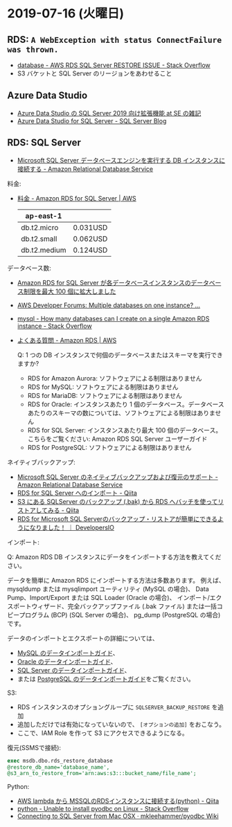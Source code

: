 # 2019-07-16 (火曜日)

## RDS: `A WebException with status ConnectFailure was thrown.`

- [database - AWS RDS SQL Server RESTORE ISSUE - Stack Overflow](https://stackoverflow.com/questions/46568159/aws-rds-sql-server-restore-issue)
- S3 バケットと SQL Server のリージョンをあわせること

## Azure Data Studio

- [Azure Data Studio の SQL Server 2019 向け拡張機能 at SE の雑記](https://blog.engineer-memo.com/2018/09/30/azure-data-studio-%E3%81%AE-sql-server-2019-%E5%90%91%E3%81%91%E6%8B%A1%E5%BC%B5%E6%A9%9F%E8%83%BD/)
- [Azure Data Studio for SQL Server - SQL Server Blog](https://cloudblogs.microsoft.com/sqlserver/2018/09/25/azure-data-studio-for-sql-server/)

## RDS: SQL Server

- [Microsoft SQL Server データベースエンジンを実行する DB インスタンスに接続する - Amazon Relational Database Service](https://docs.aws.amazon.com/ja_jp/AmazonRDS/latest/UserGuide/USER_ConnectToMicrosoftSQLServerInstance.html)

料金:

- [料金 - Amazon RDS for SQL Server | AWS](https://aws.amazon.com/jp/rds/sqlserver/pricing/)

    | ap-east-1     |          |
    | ------------- | -------- |
    | db.t2.micro	| 0.031USD |
    | db.t2.small	| 0.062USD | 
    | db.t2.medium	| 0.124USD |

データベース数:

- [Amazon RDS for SQL Server が各データベースインスタンスのデータベース制限を最大 100 個に拡大しました](https://aws.amazon.com/jp/about-aws/whats-new/2019/05/amazon_rds_for_sql_server_increases/)
- [AWS Developer Forums: Multiple databases on one instance? ...](https://forums.aws.amazon.com/thread.jspa?messageID=771296)
- [mysql - How many databases can I create on a single Amazon RDS instance - Stack Overflow](https://stackoverflow.com/questions/16328807/how-many-databases-can-i-create-on-a-single-amazon-rds-instance)
- [よくある質問 - Amazon RDS | AWS](https://aws.amazon.com/jp/rds/faqs/#2)

    Q: 1 つの DB インスタンスで何個のデータベースまたはスキーマを実行できますか?

    - RDS for Amazon Aurora: ソフトウェアによる制限はありません
    - RDS for MySQL: ソフトウェアによる制限はありません
    - RDS for MariaDB: ソフトウェアによる制限はありません
    - RDS for Oracle: インスタンスあたり 1 個のデータベース。データベースあたりのスキーマの数については、ソフトウェアによる制限はありません
    - RDS for SQL Server: インスタンスあたり最大 100 個のデータベース。こちらをご覧ください: Amazon RDS SQL Server ユーザーガイド
    - RDS for PostgreSQL: ソフトウェアによる制限はありません

ネイティブバックアップ:

- [Microsoft SQL Server のネイティブバックアップおよび復元のサポート - Amazon Relational Database Service](https://docs.aws.amazon.com/ja_jp/AmazonRDS/latest/UserGuide/Appendix.SQLServer.Options.BackupRestore.html)
- [RDS for SQL Server へのインポート - Qiita](https://qiita.com/nis_nagaid_1984/items/99870c7a6e9ea5b777a4)
- [S3 にある SQLServer のバックアップ (.bak) から RDS へバッチを使ってリストアしてみる - Qiita](https://qiita.com/kusokamayarou/items/6eee9b8d0bb36820b35b)
- [RDS for Microsoft SQL Serverのバックアップ・リストアが簡単にできるようになりました！ ｜ DevelopersIO](https://dev.classmethod.jp/cloud/aws/import-export-mssql-by-s3-bak-file/)

インポート:

Q: Amazon RDS DB インスタンスにデータをインポートする方法を教えてください。

データを簡単に Amazon RDS にインポートする方法は多数あります。
例えば、mysqldump または mysqlimport ユーティリティ (MySQL の場合)、
Data Pump、Import/Export または SQL Loader (Oracle の場合)、
インポート/エクスポートウィザード、完全バックアップファイル (.bak ファイル) 
または一括コピープログラム (BCP) (SQL Server の場合)、
pg_dump (PostgreSQL の場合) です。

データのインポートとエクスポートの詳細については、
- [MySQL のデータインポートガイド](https://docs.aws.amazon.com/ja_jp/AmazonRDS/latest/UserGuide/MySQL.Procedural.Importing.html)、
- [Oracle のデータインポートガイド](https://docs.aws.amazon.com/AmazonRDS/latest/UserGuide/Oracle.Procedural.Importing.html)、
- [SQL Server のデータインポートガイド](https://docs.aws.amazon.com/AmazonRDS/latest/UserGuide/SQLServer.Procedural.Importing.html)、
- または [PostgreSQL のデータインポートガイド](https://docs.aws.amazon.com/AmazonRDS/latest/UserGuide/PostgreSQL.Procedural.Importing.html)をご覧ください。

S3:

- RDS インスタンスのオプショングループに `SQLSERVER_BACKUP_RESTORE` を追加
- 追加しただけでは有効になっていないので、 `[オプションの追加]` をおこなう。
- ここで、IAM Role を作って S3 にアクセスできるようになる。

復元(SSMSで接続):

~~~sql
exec msdb.dbo.rds_restore_database
@restore_db_name='database_name',
@s3_arn_to_restore_from='arn:aws:s3:::bucket_name/file_name';
~~~

Python:

- [AWS lambda から MSSQLのRDSインスタンスに接続する(python) - Qiita](https://qiita.com/haruharuharuby/items/4d946d0bb825ad925d93)
- [python - Unable to install pyodbc on Linux - Stack Overflow](https://stackoverflow.com/questions/2960339/unable-to-install-pyodbc-on-linux)
- [Connecting to SQL Server from Mac OSX · mkleehammer/pyodbc Wiki](https://github.com/mkleehammer/pyodbc/wiki/Connecting-to-SQL-Server-from-Mac-OSX)
